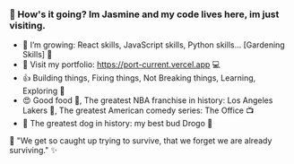 ### :wave: How's it going? Im Jasmine and my code lives here, im just visiting. 


- 🌱 I’m growing: React skills, JavaScript skills, Python skills... [Gardening Skills] :muscle:
- :eyes: Visit my portfolio: https://port-current.vercel.app :computer:
- :thumbsup: Building things, Fixing things, Not Breaking things, Learning, Exploring :sunrise_over_mountains:
- :heart_eyes: Good food :ramen:, The greatest NBA franchise in history: Los Angeles Lakers :basketball:, The greatest American comedy series: The Office :tv:
- :sparkling_heart: The greatest dog in history: my best bud Drogo :dog:


 :thought_balloon: "We get so caught up trying to survive, that we forget we are already surviving." :sparkles:
